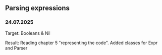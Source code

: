## Parsing expressions
### 24.07.2025
Target: Booleans & Nil

Result: Reading chapter 5 "representing the code". Added classes for Expr and Parser